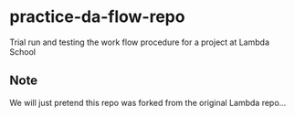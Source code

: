 # practice-da-flow-repo

Trial run and testing the work flow procedure for a project at Lambda School

## Note

We will just pretend this repo was forked from the original Lambda repo...
